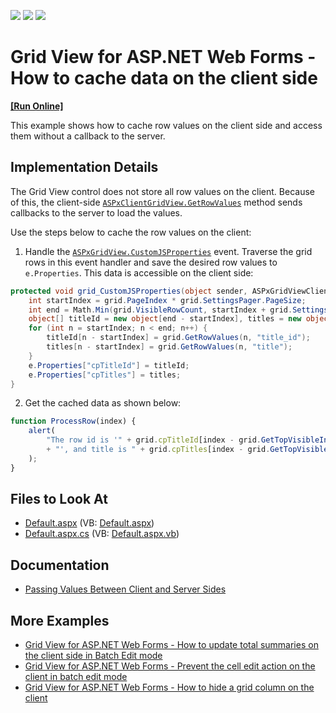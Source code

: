 <!-- default badges list -->
![](https://img.shields.io/endpoint?url=https://codecentral.devexpress.com/api/v1/VersionRange/128533468/13.1.4%2B)
[![](https://img.shields.io/badge/Open_in_DevExpress_Support_Center-FF7200?style=flat-square&logo=DevExpress&logoColor=white)](https://supportcenter.devexpress.com/ticket/details/E123)
[![](https://img.shields.io/badge/📖_How_to_use_DevExpress_Examples-e9f6fc?style=flat-square)](https://docs.devexpress.com/GeneralInformation/403183)
<!-- default badges end -->

# Grid View for ASP.NET Web Forms - How to cache data on the client side
<!-- run online -->
**[[Run Online]](https://codecentral.devexpress.com/e123/)**
<!-- run online end -->

This example shows how to cache row values on the client side and access them without a callback to the server.  

## Implementation Details

The Grid View control does not store all row values on the client. Because of this, the client-side [`ASPxClientGridView.GetRowValues`](https://docs.devexpress.com/AspNet/js-ASPxClientGridView.GetRowValues(visibleIndex-fieldNames-onCallback)) method sends callbacks to the server to load the values.

Use the steps below to cache the row values on the client:

1) Handle the [`ASPxGridView.CustomJSProperties`](https://documentation.devexpress.com/AspNet/DevExpress.Web.ASPxGridView.CustomJSProperties.event) event. Traverse the grid rows in this event handler and save the desired row values to `e.Properties`. This data is accessible on the client side:

```cs
protected void grid_CustomJSProperties(object sender, ASPxGridViewClientJSPropertiesEventArgs e) {
    int startIndex = grid.PageIndex * grid.SettingsPager.PageSize;
    int end = Math.Min(grid.VisibleRowCount, startIndex + grid.SettingsPager.PageSize);
    object[] titleId = new object[end - startIndex], titles = new object[end - startIndex];
    for (int n = startIndex; n < end; n++) {
        titleId[n - startIndex] = grid.GetRowValues(n, "title_id");
        titles[n - startIndex] = grid.GetRowValues(n, "title");
    }
    e.Properties["cpTitleId"] = titleId;
    e.Properties["cpTitles"] = titles;
}
```

2) Get the cached data as shown below:

```js
function ProcessRow(index) {
    alert(
        "The row id is '" + grid.cpTitleId[index - grid.GetTopVisibleIndex()]
        + "', and title is " + grid.cpTitles[index - grid.GetTopVisibleIndex()]
    );
}
```

## Files to Look At

* [Default.aspx](./CS/WebSite/Default.aspx) (VB: [Default.aspx](./VB/WebSite/Default.aspx))
* [Default.aspx.cs](./CS/WebSite/Default.aspx.cs) (VB: [Default.aspx.vb](./VB/WebSite/Default.aspx.vb))

## Documentation
- [Passing Values Between Client and Server Sides](https://documentation.devexpress.com/#AspNet/CustomDocument11816)

## More Examples 
- [Grid View for ASP.NET Web Forms - How to update total summaries on the client side in Batch Edit mode](https://github.com/DevExpress-Examples/aspxgridview-batch-edit-update-total-summaries-on-client)
- [Grid View for ASP.NET Web Forms - Prevent the cell edit action on the client in batch edit mode](https://github.com/DevExpress-Examples/aspxgridview-prevent-batch-edit-action)
- [Grid View for ASP.NET Web Forms - How to hide a grid column on the client](https://github.com/DevExpress-Examples/aspxgridview-hide-a-grid-column-on-the-client)